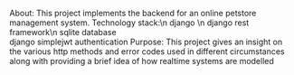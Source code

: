 About: 
This project implements the backend for an online petstore management system.
Technology stack:\n
django \n
django rest framework\n
sqlite database<br>
django simplejwt authentication
Purpose:
This project gives an insight on the various http methods and error codes used in different circumstances along with providing a brief idea of how realtime systems are modelled
